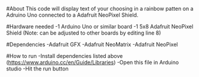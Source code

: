 #About
This code will display text of your choosing in a rainbow patten on a Adruino Uno connected to a Adafruit NeoPixel Shield.

#Hardware needed
-1 Arduino Uno or similar board
-1 5x8 Adafruit NeoPixel Shield (Note: can be adjusted to other boards by editing line 8)

#Dependencies
-Adafruit GFX
-Adafruit NeoMatrix
-Adafruit NeoPixel

#How to run
-Install dependencies listed above (https://www.arduino.cc/en/Guide/Libraries)
-Open this file in Arduino studio
-Hit the run button
